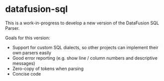 # datafusion-sql

This is a work-in-progress to develop a new version of the DataFusion SQL Parser.

Goals for this version:

- Support for custom SQL dialects, so other projects can implement their own parsers easily
- Good error reporting (e.g. show line / column numbers and descriptive messages)
- Zero-copy of tokens when parsing
- Concise code


